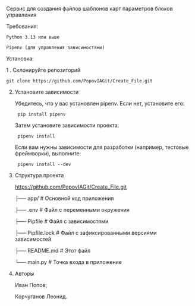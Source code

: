 Сервис для создания файлов шаблонов карт параметров блоков управления

Требования:

	Python 3.13 или выше

	Pipenv (для управления зависимостями)

Установка:

1 . Склонируйте репозиторий

	git clone https://github.com/PopovIAGit/Create_File.git

2. Установите зависимости
 
	Убедитесь, что у вас установлен pipenv. Если нет, установите его:

		pip install pipenv
	
	Затем установите зависимости проекта:

		pipenv install

	Если вам нужны зависимости для разработки (например, тестовые фреймворки), выполните:
	
		pipenv install --dev

3. Структура проекта
				
	https://github.com/PopovIAGit/Create_File.git

	├── app/                  # Основной код приложения

	├── .env                  # Файл с переменными окружения

	├── Pipfile               # Файл с зависимостями

	├── Pipfile.lock          # Файл с зафиксированными версиями зависимостей

	├── README.md             # Этот файл

	└── main.py                # Точка входа в приложение

5. Авторы
   
	Иван Попов;

	Корчуганов Леонид.

